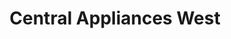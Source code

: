 ---
title: "Central Appliances West"
url: /west-des-moines/central-appliances-west/
shop: appliance
---